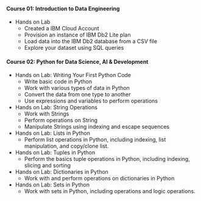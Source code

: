 #### Course 01: Introduction to Data Engineering
- Hands on Lab
  - Created a IBM Cloud Account
  - Provision an instance of IBM Db2 Lite plan
  - Load data into the IBM Db2 database from a CSV file
  - Explore your dataset using SQL queries

#### Course 02: Python for Data Science, AI & Development
- Hands on Lab: Writing Your First Python Code
  - Write basic code in Python
  - Work with various types of data in Python
  - Convert the data from one type to another
  - Use expressions and variables to perform operations
- Hands on Lab: String Operations
  - Work with Strings
  - Perform operations on String
  - Manipulate Strings using indexing and escape sequences
- Hands on Lab: Lists in Python
  - Perform list operations in Python, including indexing, list manipulation, and copy/clone list.
- Hands on Lab: Tuples in Python
  - Perform the basics tuple operations in Python, including indexing, slicing and sorting
- Hands on Lab: Dictionaries in Python
  - Work with and perform operations on dictionaries in Python
- Hands on Lab: Sets in Python
  - Work with sets in Python, including operations and logic operations.
